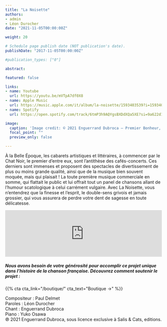 ```yaml
---
title: "La Noisette"
authors:
- admin
- Léon Durocher
date: "2021-11-05T00:00:00Z"

weight: 20

# Schedule page publish date (NOT publication's date).
publishDate: "2017-11-05T00:00:00Z"

#publication_types: ["0"]

abstract: 

featured: false

links:
- name: Youtube
  url: https://youtu.be/mVTpA7df0X8
- name: Apple Music
  url: https://music.apple.com/it/album/la-noisette/1593403539?i=1593403546&l=en
- name: Spotify
  url: https://open.spotify.com/track/6tmP3h9AQYgsBXDdXQa5XE?si=9a622d14c35b4ad9

image:
  caption: 'Image credit: © 2021 Enguerrand Dubroca – Premier Bonheur, par Walery, éditions Bergeret / Collection Lequy http://fantaisiesbergeret.free.fr'
  focal_point: ""
  preview_only: false

---
```


À la Belle Époque, les cabarets artistiques et littéraires, à commencer par le Chat Noir, le premier d’entre eux, sont l’antithèse des cafés-concerts. Ces derniers sont immenses et proposent des spectacles de divertissement de plus ou moins grande qualité, ainsi que de la musique bien souvent moquée, mais qui plaisait ! La toute première musique commerciale en somme, qui flattait le public et lui offrait tout un panel de chansons allant de l’humour scatologique à celui carrément vulgaire. Avec La Noisette, vous n’entendrez que la finesse et l’esprit, le double-sens grivois et jamais grossier, qui vous assurera de perdre votre dent de sagesse en toute délicatesse.

<iframe allow="autoplay *; encrypted-media *;" frameborder="0" height="150" style="width:100%;max-width:720px;overflow:hidden;background:transparent;" sandbox="allow-forms allow-popups allow-same-origin allow-scripts allow-storage-access-by-user-activation allow-top-navigation-by-user-activation" src="https://embed.music.apple.com/it/album/la-noisette/1593403539?i=1593403546&l=en"></iframe>

##### Nous avons besoin de votre générosité pour accomplir ce projet unique dans l’histoire de la chanson française. Découvrez comment soutenir le projet :
{{% cta cta_link="/boutique/" cta_text="Boutique →" %}}

<p>Compositeur : Paul Delmet <br>
Paroles : Léon Durocher<br>
Chant : Enguerrand Dubroca<br>
Piano : Yuko Osawa<br>
℗ 2021 Enguerrand Dubroca, sous licence exclusive à Salis & Cats, editions.</p>


